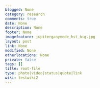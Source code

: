 ```yaml
---
blogged: None
category: research
comments: true
date: None
description: None
footer: None
imagefeature: jupiterganymede_hst_big.jpg
layout: post
link: None
modified: None
otherlocations: None
private: false
tags: []
title: root-file
type: photo|video|status|quote|link
wiki: testwiki2
---
```

<!--summary-->
